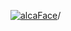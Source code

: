 [![alcaFace](https://camo.githubusercontent.com/2ee094c4af74cb0ec2e19388fccfb809837623e3/68747470733a2f2f7374617469632d63646e2e6a74766e772e6e65742f656d6f7469636f6e732f76312f3332383632362f312e30)](https://twitch.tv/Alca)/

<!--
# My "Popular" CodePens

<table>
	<tr>
		<th></th>
		<th>Title</th>
		<th>Last updated</th>
	</tr>
	<tr>
		<td><a href="https://codepen.io/Alca/pen/XWBbavJ" rel="nofollow"><img src="https://codepen.io/alca/pen/XWBbavJ/image/default.png" width="100" height="56.25"></a></td>
		<td><a href="https://codepen.io/Alca/pen/XWBbavJ" rel="nofollow">A Pen by Jacob Foster</a></td>
		<td>Dec 23, 2022</td>
	</tr>
	<tr>
		<td><a href="https://codepen.io/Alca/pen/wvxvbmv" rel="nofollow"><img src="https://codepen.io/alca/pen/wvxvbmv/image/default.png" width="100" height="56.25"></a></td>
		<td><a href="https://codepen.io/Alca/pen/wvxvbmv" rel="nofollow">A Pen by Jacob Foster</a></td>
		<td>Dec 24, 2022</td>
	</tr>
	<tr>
		<td><a href="https://codepen.io/Alca/pen/eYjYxXe" rel="nofollow"><img src="https://codepen.io/alca/pen/eYjYxXe/image/default.png" width="100" height="56.25"></a></td>
		<td><a href="https://codepen.io/Alca/pen/eYjYxXe" rel="nofollow">A Pen by Jacob Foster</a></td>
		<td>Dec 20, 2022</td>
	</tr>
	<tr>
		<td><a href="https://codepen.io/Alca/pen/BaPaGVZ" rel="nofollow"><img src="https://codepen.io/alca/pen/BaPaGVZ/image/default.png" width="100" height="56.25"></a></td>
		<td><a href="https://codepen.io/Alca/pen/BaPaGVZ" rel="nofollow">A Pen by Jacob Foster</a></td>
		<td>Dec 23, 2022</td>
	</tr>
	<tr>
		<td><a href="https://codepen.io/Alca/pen/BaPaGYR" rel="nofollow"><img src="https://codepen.io/alca/pen/BaPaGYR/image/default.png" width="100" height="56.25"></a></td>
		<td><a href="https://codepen.io/Alca/pen/BaPaGYR" rel="nofollow">A Pen by Jacob Foster</a></td>
		<td>Dec 20, 2022</td>
	</tr>
	<tr>
		<td><a href="https://codepen.io/Alca/pen/YzjzNmN" rel="nofollow"><img src="https://codepen.io/alca/pen/YzjzNmN/image/default.png" width="100" height="56.25"></a></td>
		<td><a href="https://codepen.io/Alca/pen/YzjzNmN" rel="nofollow">A Pen by Jacob Foster</a></td>
		<td>Dec 19, 2022</td>
	</tr>
	<tr>
		<td><a href="https://codepen.io/Alca/pen/poZoNzj" rel="nofollow"><img src="https://codepen.io/alca/pen/poZoNzj/image/default.png" width="100" height="56.25"></a></td>
		<td><a href="https://codepen.io/Alca/pen/poZoNzj" rel="nofollow">A Pen by Jacob Foster</a></td>
		<td>Dec 19, 2022</td>
	</tr>
	<tr>
		<td><a href="https://codepen.io/Alca/pen/bGjGVwR" rel="nofollow"><img src="https://codepen.io/alca/pen/bGjGVwR/image/default.png" width="100" height="56.25"></a></td>
		<td><a href="https://codepen.io/Alca/pen/bGjGVwR" rel="nofollow">A Pen by Jacob Foster</a></td>
		<td>Dec 19, 2022</td>
	</tr>
	<tr>
		<td><a href="https://codepen.io/Alca/pen/PoBYYEZ" rel="nofollow"><img src="https://codepen.io/alca/pen/PoBYYEZ/image/default.png" width="100" height="56.25"></a></td>
		<td><a href="https://codepen.io/Alca/pen/PoBYYEZ" rel="nofollow">Advent of Code 2022 -...</a></td>
		<td>Dec 16, 2022</td>
	</tr>
	<tr>
		<td><a href="https://codepen.io/Alca/pen/bGjbbqe" rel="nofollow"><img src="https://codepen.io/alca/pen/bGjbbqe/image/default.png" width="100" height="56.25"></a></td>
		<td><a href="https://codepen.io/Alca/pen/bGjbbqe" rel="nofollow">A Pen by Jacob Foster</a></td>
		<td>Dec 16, 2022</td>
	</tr>
</table>

---

###### Last updated: Sun, 25 Dec 2022 05:01:14 GMT
-->
